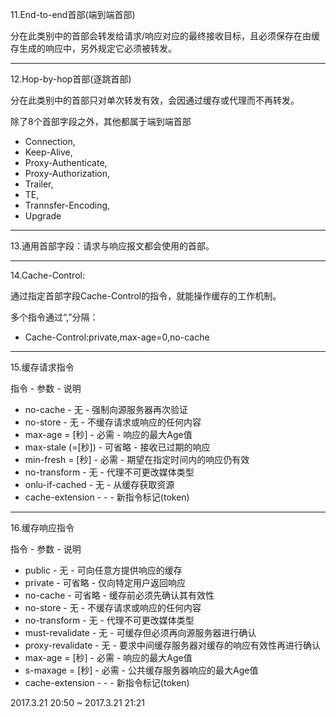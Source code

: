 11.End-to-end首部(端到端首部) 

分在此类别中的首部会转发给请求/响应对应的最终接收目标，且必须保存在由缓存生成的响应中，另外规定它必须被转发。

---

12.Hop-by-hop首部(逐跳首部) 

分在此类别中的首部只对单次转发有效，会因通过缓存或代理而不再转发。


除了8个首部字段之外，其他都属于端到端首部 

- Connection,
- Keep-Alive,
- Proxy-Authenticate,
- Proxy-Authorization, 
- Trailer,
- TE,
- Trannsfer-Encoding,
- Upgrade

---

13.通用首部字段：请求与响应报文都会使用的首部。

---

14.Cache-Control: 

通过指定首部字段Cache-Control的指令，就能操作缓存的工作机制。


多个指令通过“,”分隔： 

- Cache-Control:private,max-age=0,no-cache

---

15.缓存请求指令 

指令 - 参数 - 说明 
- no-cache - 无 - 强制向源服务器再次验证 
- no-store - 无 - 不缓存请求或响应的任何内容 
- max-age = [秒] - 必需 - 响应的最大Age值 
- max-stale (=[秒]) - 可省略 - 接收已过期的响应 
- min-fresh = [秒] - 必需 - 期望在指定时间内的响应仍有效 
- no-transform - 无 - 代理不可更改媒体类型 
- onlu-if-cached - 无 - 从缓存获取资源 
- cache-extension - - - 新指令标记(token)

---

16.缓存响应指令 

指令 - 参数 - 说明 
- public - 无 - 可向任意方提供响应的缓存 
- private - 可省略 - 仅向特定用户返回响应 
- no-cache - 可省略 - 缓存前必须先确认其有效性 
- no-store - 无 - 不缓存请求或响应的任何内容 
- no-transform - 无 - 代理不可更改媒体类型 
- must-revalidate - 无 - 可缓存但必须再向源服务器进行确认 
- proxy-revalidate - 无 - 要求中间缓存服务器对缓存的响应有效性再进行确认 
- max-age = [秒] - 必需 - 响应的最大Age值 
- s-maxage = [秒] - 必需 - 公共缓存服务器响应的最大Age值 
- cache-extension - - - 新指令标记(token)

2017.3.21 20:50 ~ 2017.3.21 21:21

